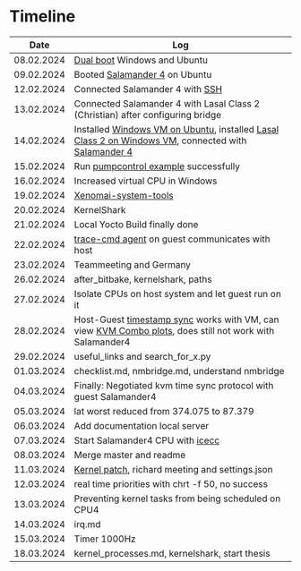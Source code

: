 # Timeline

| Date       | Log |
|------------|-------|
| 08.02.2024 | [Dual boot](../resources/images/dual_boot/grub.jpg) Windows and Ubuntu |
| 09.02.2024 | Booted [Salamander 4](../resources/images/yocto/sigmatek_login.png) on Ubuntu |
| 12.02.2024 | Connected Salamander 4 with [SSH](../resources/images/yocto/ssh.png)  |
| 13.02.2024 | Connected Salamander 4 with Lasal Class 2 (Christian) after configuring bridge |
| 14.02.2024 | Installed [Windows VM on Ubuntu](../resources/images/lasal/class2/windows_vm.png), installed [Lasal Class 2 on Windows VM](../resources/images/lasal/class2/lasalclass2.png), connected with [Salamander 4](../resources/images/lasal/class2/lasalclass2_connected.png) |
| 15.02.2024 | Run [pumpcontrol example](../resources/images/lasal/class2/pumpcontrol.png) successfully |
| 16.02.2024 | Increased virtual CPU in Windows |
| 19.02.2024 | [Xenomai-system-tools](../salamander4/xenomai/xenomai-system-tools.md)|
| 20.02.2024 | KernelShark |
| 21.02.2024 | Local Yocto Build finally done |
| 22.02.2024 | [trace-cmd agent](../resources/images/trace-cmd/trace-cmd_agent_host_guest.png) on guest communicates with host |
| 23.02.2024 | Teammeeting and Germany |
| 26.02.2024 | after_bitbake, kernelshark, paths |
| 27.02.2024 | Isolate CPUs on host system and let guest run on it |
| 28.02.2024 | Host-Guest [timestamp sync](../resources/images/protocol/negotiated_with_guest.png) works with VM, can view [KVM Combo plots](../resources/images/protocol/kvm_combo_plots_vis.png), does still not work with Salamander4 |
| 29.02.2024 | useful_links and search_for_x.py |
| 01.03.2024 | checklist.md, nmbridge.md, understand nmbridge |
| 04.03.2024 | Finally: Negotiated kvm time sync protocol with guest Salamander4|
| 05.03.2024 | lat worst reduced from 374.075 to 87.379 |
| 06.03.2024 | Add documentation local server |
| 07.03.2024 | Start Salamander4 CPU with [icecc](../resources/images/yocto/icecc.png) |
| 08.03.2024 | Merge master and readme |
| 11.03.2024 | [Kernel patch](../resources/images/kernel-patch/uname.png), richard meeting and settings.json |
| 12.03.2024 | real time priorities with chrt -f 50, no success |
| 13.03.2024 | Preventing kernel tasks from being scheduled on CPU4 |
| 14.03.2024 | irq.md |
| 15.03.2024 | Timer 1000Hz|
| 18.03.2024 | kernel_processes.md, kernelshark, start thesis|